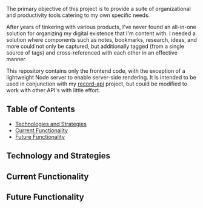 The primary objective of this project is to provide a suite of organizational and productivity tools catering to my own specific needs. 

After years of tinkering with various products, I've never found an all-in-one solution for organizing my digital existence that I'm content with. I needed a solution where components such as notes, bookmarks, research, ideas, and more could not only be captured, but additionally tagged (from a single source of tags) and cross-referenced with each other in an effective manner.

This repository contains only the frontend code, with the exception of a lightweight Node server to enable server-side rendering. It is intended to be used in conjunction with my [record-api](https://github.com/sciantarelli/record-api) project, but could be modified to work with other API's with little effort.


## Table of Contents

- [Technologies and Strategies](#technologies-and-strategies)
- [Current Functionality](#current-functionality)
- [Future Functionality](#future-functionality)


## Technology and Strategies

## Current Functionality

## Future Functionality